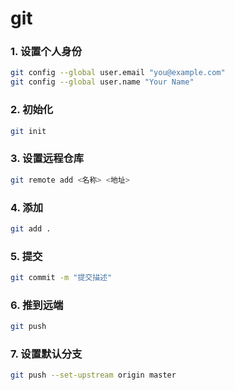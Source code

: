 # git

### 1. **设置个人身份**

```bash
git config --global user.email "you@example.com"
git config --global user.name "Your Name"
```

### 2. **初始化**

```bash
git init
```

### 3. **设置远程仓库**

```bash
git remote add <名称> <地址>

```

### 4. **添加**

```bash
git add .
```

### 5. **提交**

```bash
git commit -m "提交描述"
```

### 6. **推到远端**

```bash
git push
```

### 7. **设置默认分支**

```bash
git push --set-upstream origin master
```
